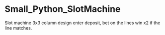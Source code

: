 # Small_Python_SlotMachine
Slot machine 3x3 column design enter deposit, bet on the lines win x2 if the line matches.
